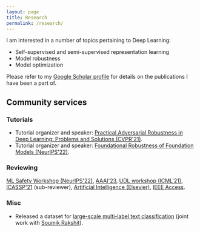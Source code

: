 ```yaml
---
layout: page
title: Research
permalink: /research/
---
```

I am interested in a number of topics pertaining to Deep Learning:

* Self-supervised and semi-supervised representation learning
* Model robustness
* Model optimization

Please refer to my [Google Scholar profile](https://scholar.google.com/citations?user=ecW-EE4AAAAJ&hl=en#) for details
on the publications I have been a part of. 

## Community services

### Tutorials

- Tutorial organizer and speaker: [Practical Adversarial Robustness in Deep Learning: Problems and Solutions (CVPR'21)](https://sites.google.com/view/par-2021).
- Tutorial organizer and speaker: [Foundational Robustness of Foundation Models (NeurIPS'22)](https://sites.google.com/view/neurips2022-frfm-turotial/).

### Reviewing

[ML Safety Workshop (NeurIPS'22)](https://neurips2022.mlsafety.org/), [AAAI'23](https://aaai.org/Conferences/AAAI-23/), [UDL workshop (ICML'21)](https://sites.google.com/view/udlworkshop2021/home), [ICASSP'21](https://www.2021.ieeeicassp.org/) (sub-reviewer), [Artificial Intelligence (Elsevier)](https://www.journals.elsevier.com/artificial-intelligence), [IEEE Access](https://ieeeaccess.ieee.org/).

### Misc

- Released a dataset for [large-scale multi-label text classification](https://github.com/soumik12345/multi-label-text-classification) (joint work with [Soumik Rakshit](https://github.com/soumik12345)).
